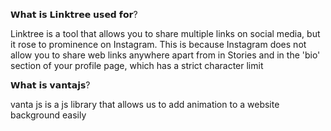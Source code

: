 𝗪𝗵𝗮𝘁 𝗶𝘀 𝗟𝗶𝗻𝗸𝘁𝗿𝗲𝗲 𝘂𝘀𝗲𝗱 𝗳𝗼𝗿?

Linktree is a tool that allows you to share multiple links on social media, but it rose to prominence on Instagram. This is because Instagram does not allow you to share web links anywhere apart from in Stories and in the 'bio' section of your profile page, which has a strict character limit

𝗪𝗵𝗮𝘁 𝗶𝘀 𝘃𝗮𝗻𝘁𝗮𝗷𝘀?

vanta js is a js library that allows us to add animation to a website background easily